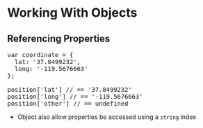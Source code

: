 # Working With Objects
## Referencing Properties

<pre class="code javascript" >
var coordinate = { 
  lat: '37.8499232',
  long: '-119.5676663'
};

position['lat'] // == '37.8499232'
position['long'] // == '-119.5676663'
position['other'] // == undefined
</pre>

* Object also allow properties be accessed using a `string` index